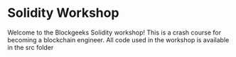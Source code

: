 # Solidity Workshop
Welcome to the Blockgeeks Solidity workshop! This is a crash course for becoming a blockchain engineer. All code used in the workshop is available in the src folder
